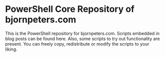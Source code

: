 # PowerShell Core Repository of bjornpeters.com

This is the PowerShell repository for bjornpeters.com. Scripts embedded in blog posts can be found here. Also, some scripts to try out functionality are present. You can freely copy, redistribute or modify the scripts to your liking.